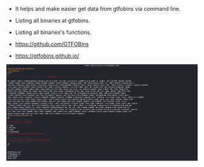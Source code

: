 * It helps and make easier get data from gtfobins via command line.
* Listing all binaries at gtfobins.
* Listing all binaries's functions.

* https://github.com/GTFOBins
* https://gtfobins.github.io/
	
![image](example-image.png)
